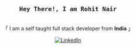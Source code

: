 <!-- Intro  -->
<h3 align="center"><samp> Hey There!, I am <b>Rohit Nair</b> </samp></h3>

<p align="center"> <br>「 I am a self taught full stack developer from <b>India</b> 」<br> </p>

<!-- Linkedin -->
<p align="center">
<a href="https://www.linkedin.com/in/rohitrnair9" target="_blank">
  <img src="https://img.shields.io/badge/LinkedIn-0077B5?style=for-the-badge&logo=linkedin&logoColor=white" alt="LinkedIn"/>
 </a> </p>
